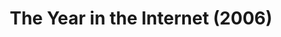 ---
ee_id: '23'
site: '1'
type: '2'
long_id: 2006-020 The Year in the Internet (2006)
url: 2006-020-the-year-in-the-internet
year: '2006'
medium: Website
commission:
add_credit:
dims:
pitch: "<p>​Best of the year lists by various Internet people.</p>"
ps:
live_url: http://www.burncopy.com/year_in_the_internet_06.html
related: "[22] 2005-025 The Year in the Internet (2005) - 2005-025-the-year-in-the-internet"
title: The Year in the Internet (2006)
youtube:
imgs: "{filedir_1}The_Year_in_the_Internet_2006_020_screenshot_database_IH.jpg"
subheading:
year2: '2006'
download:
add_credits: Michael Bell Smith
related_code:
! '':
layout: things-i-made
---